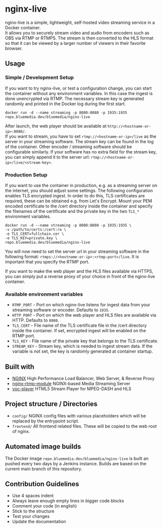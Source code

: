 # nginx-live

nginx-live is a simple, lightweight, self-hosted video streaming service in a Docker container.  
It allows you to securely stream video and audio from encoders such as OBS via RTMP or RTMPS. The stream is then converted to the HLS format so that it can be viewed by a larger number of viewers in their favorite browser.

## Usage

### Simple / Development Setup

If you want to try nginx-live, or test a configuration change, you can start the container without any environment variables. In this case the ingest is done unencrypted via RTMP. The necessary stream key is generated randomly and printed in the Docker log during the first start.

```shell
docker run -d --name streaming -p 8080:8080 -p 1935:1935 repo.bluemedia.dev/bluemedia/nginx-live
```

After launch, the web player should be available at `http://<hostname-or-ip>:8080/`.  
If you want to stream, you have to set `rtmp://<hostname-or-ip>/live` as the server in your streaming software. The stream key can be found in the log of the container. Other encoder / streaming software should be configurable similarly. If your software has no extra field for the stream key, you can simply append it to the server url: `rtmp://<hostname-or-ip>/live/<stream-key>`.

### Production Setup

If you want to use the container in production, e.g. as a streaming server on the internet, you should adjust some settings. The following configuration enables TLS encrypted ingest. In order to do this, TLS certificates are required, these can be obtained e.g. from Let's Encrypt. Mount your PEM encoded certificate to the /cert directory inside the container and specify the filenames of the certificate and the private key in the two `TLS_*` environment variables.

```shell
docker run -d --name streaming -p 8080:8080 -p 1935:1935 \
-v /path/to/certs:/cert:ro \
-e TLS_CERT=fullchain.cer \
-e TLS_KEY=private.key \
repo.bluemedia.dev/bluemedia/nginx-live
```

You will now need to set the server url in your streaming software in the following format: `rtmps://<hostname-or-ip>:<rtmp-port>/live`. It is important that you specify the RTMP port.  

If you want to make the web player and the HLS files available via HTTPS, you can simply put a reverse proxy of your choice in front of the nginx-live container.

### Available environment variables
- `RTMP_PORT` - Port on which nginx-live listens for ingest data from your streaming software or encoder. Defaults to `1935`.
- `HTTP_PORT` - Port on which the web player and HLS files are available via HTTP. Defaults to `8080`.
- `TLS_CERT` - File name of the TLS certificate file in the /cert directory inside the container. If set, encrypted ingest will be enabled on the RTMP port.
- `TLS_KEY` - File name of the private key that belongs to the TLS certificate.
- `STREAM_KEY` - Stream key, which is needed to ingest stream data. If the variable is not set, the key is randomly generated at container startup.

## Built with
- [NGINX](https://www.nginx.com/) High Performance Load Balancer, Web Server, & Reverse Proxy
- [nginx-rtmp-module](https://github.com/arut/nginx-rtmp-module) NGINX-based Media Streaming Server
- [voc-player](https://github.com/voc/voc-player) HTML5 Stream Player for MPEG-DASH and HLS

## Project structure / Directories
- `config/` NGINX config files with various placeholders which will be replaced by the entrypoint script.
- `frontend/` All frontend related files. These will be copied to the web root of nginx.

## Automated image builds
The Docker image `repo.bluemedia.dev/bluemedia/nginx-live` is built an pushed every two days by a Jenkins instance. Builds are based on the current main branch of this repository.

## Contribution Guidelines

- Use 4 spaces indent
- Always leave enough empty lines in bigger code blocks
- Comment your code (in english)
- Stick to the structure
- Test your changes
- Update the documentation
